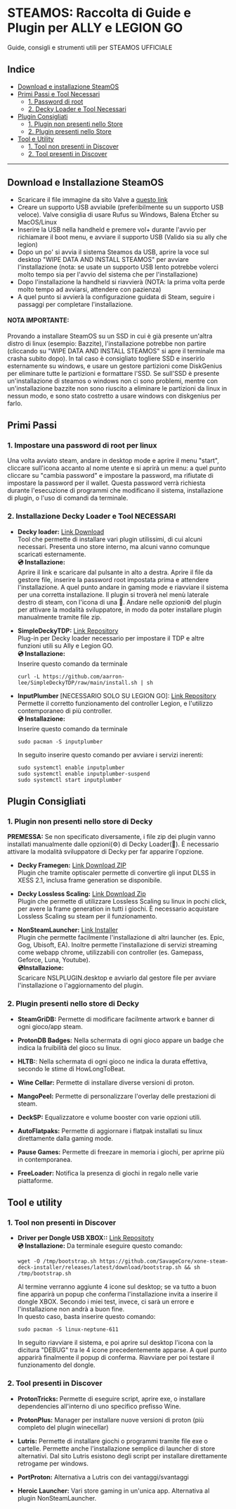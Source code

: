 # STEAMOS: Raccolta di Guide e Plugin per ALLY e LEGION GO
Guide, consigli e strumenti utili per STEAMOS UFFICIALE

## Indice
- [Download e installazione SteamOS](#download-e-installazione-steamos)
- [Primi Passi e Tool Necessari](#primi-passi)
  - [1. Password di root](#1-impostare-una-password-di-root-per-linux)
  - [2. Decky Loader e Tool Necessari](#2-installazione-decky-loader-e-tool-necessari)
- [Plugin Consigliati](#plugin-consigliati)
  - [1. Plugin non presenti nello Store](#1-plugin-non-presenti-nello-store-di-decky)
  - [2. Plugin presenti nello Store](#2-plugin-presenti-nello-store-di-decky)
- [Tool e Utility](#tool-e-utility)
  - [1. Tool non presenti in Discover](#1-tool-non-presenti-in-discover)
  - [2. Tool presenti in Discover](#2-tool-presenti-in-discover) 

---

## Download e Installazione SteamOS

- Scaricare il file immagine da sito Valve a [questo link](https://store.steampowered.com/steamos/download/?ver=steamdeck&snr=100601___)
- Creare un supporto USB avviabile (preferibilmente su un supporto USB veloce). Valve consiglia di usare Rufus su Windows, Balena Etcher su MacOS/Linux
- Inserire la USB nella handheld e premere vol+ durante l'avvio per richiamare il boot menu, e avviare il supporto USB (Valido sia su ally che legion)
- Dopo un po' si avvia il sistema Steamos da USB, aprire la voce sul desktop "WIPE DATA AND INSTALL STEAMOS" per avviare l'installazione (nota: se usate un supporto USB lento potrebbe volerci molto tempo sia per l'avvio del sistema che per l'installazione)
- Dopo l'installazione la handheld si riavvierà (NOTA: la prima volta perde molto tempo ad avviarsi, attendere con pazienza)
- A quel punto si avvierà la configurazione guidata di Steam, seguire i passaggi per completare l'installazione.

#### NOTA IMPORTANTE: 
Provando a installare SteamOS su un SSD in cui è già presente un'altra distro di linux (esempio: Bazzite), l'installazione potrebbe non partire (cliccando su "WIPE DATA AND INSTALL STEAMOS" si apre il terminale ma crasha subito dopo). In tal caso è consigliato togliere SSD e inserirlo esternamente su windows, e usare un gestore partizioni come DiskGenius per eliminare tutte le partizioni e formattare l'SSD. 
Se sull'SSD è presente un'installazione di steamos o windows non ci sono problemi, mentre con un'installazione bazzite non sono riuscito a eliminare le partizioni da linux in nessun modo, e sono stato costretto a usare windows con diskgenius per farlo.

## Primi Passi

### 1. Impostare una password di root per linux

Una volta avviato steam, andare in desktop mode e aprire il menu "start", cliccare sull'icona accanto al nome utente e si aprirà un menu: a quel punto cliccare su "cambia password" e impostare la password, ma rifiutate di impostare la password per il wallet.
Questa password verrà richiesta durante l'esecuzione di programmi che modificano il sistema, installazione di plugin, o l'uso di comandi da terminale.

### 2. Installazione Decky Loader e Tool NECESSARI

- **Decky loader:** [Link Download](https://decky.xyz/) <br>
Tool che permette di installare vari plugin utilissimi, di cui alcuni necessari. Presenta uno store interno, ma alcuni vanno comunque scaricati esternamente. <br> 
**💿 Installazione:** <br>
  Aprire il link e scaricare dal pulsante in alto a destra. Aprire il file da gestore file, inserire la password root impostata prima e attendere l'installazione. A quel punto andare in gaming mode e riavviare il sistema per una corretta installazione. Il plugin si troverà nel menù laterale destro di steam, con l'icona di una 🔌. Andare nelle opzioni⚙️ del plugin per attivare la modalità sviluppatore, in modo da poter installare plugin manualmente tramite file zip. 
  
- **SimpleDeckyTDP:** [Link Repository](https://github.com/aarron-lee/SimpleDeckyTDP) <br>
Plug-in per Decky loader necessario per impostare il TDP e altre funzioni utili su Ally e Legion GO. <br>
**💿 Installazione:** <br>
  Inserire questo comando da terminale
  ```
  curl -L https://github.com/aarron-lee/SimpleDeckyTDP/raw/main/install.sh | sh
- **InputPlumber** [NECESSARIO SOLO SU LEGION GO]: [Link Repository](https://github.com/ShadowBlip/InputPlumber) <br>
Permette il corretto funzionamento del controller Legion, e l'utilizzo contemporaneo di più controller. <br>
**💿 Installazione:** <br>
  Inserire questo comando da terminale
  ```
  sudo pacman -S inputplumber 
  ```
  In seguito inserire questo comando per avviare i servizi inerenti:
  ```
  sudo systemctl enable inputplumber
  sudo systemctl enable inputplumber-suspend
  sudo systemctl start inputplumber
  ```

## Plugin Consigliati

### 1. Plugin non presenti nello store di Decky
**PREMESSA:** Se non specificato diversamente, i file zip dei plugin vanno installati manualmente dalle opzioni(⚙️) di Decky Loader(🔌). È necessario attivare la modalità sviluppatore di Decky per far apparire l'opzione.

- **Decky Framegen:** [Link Download ZIP](https://github.com/xXJSONDeruloXx/Decky-Framegen/releases) <br>
Plugin che tramite optiscaler permette di convertire gli input DLSS in XESS 2.1, inclusa frame generation se disponibile. <br>

- **Decky Lossless Scaling:** [Link Download Zip](https://github.com/xXJSONDeruloXx/decky-lossless-scaling-vk/releases) <br>
Plugin che permette di utilizzare Lossless Scaling su linux in pochi click, per avere la frame generation in tutti i giochi. È necessario acquistare Lossless Scaling su steam per il funzionamento.

- **NonSteamLauncher:** [Link Installer](https://github.com/moraroy/NonSteamLaunchers-On-Steam-Deck/releases) <br>
  Plugin che permette facilmente l'installazione di altri launcher (es. Epic, Gog, Ubisoft, EA). Inoltre permette l'installazione di servizi streaming come webapp chrome, utilizzabili con controller (es. Gamepass, Geforce, Luna, Youtube). <br>
  **💿Installazione:** <br>
  Scaricare NSLPLUGIN.desktop e avviarlo dal gestore file per avviare l'installazione o l'aggiornamento del plugin.

### 2. Plugin presenti nello store di Decky

- **SteamGriDB:** Permette di modificare facilmente artwork e banner di ogni gioco/app steam.
  
- **ProtonDB Badges:** Nella schermata di ogni gioco appare un badge che indica la fruibilità del gioco su linux.
    
- **HLTB:**: Nella schermata di ogni gioco ne indica la durata effettiva, secondo le stime di HowLongToBeat.

- **Wine Cellar:** Permette di installare diverse versioni di proton.

- **MangoPeel:** Permette di personalizzare l'overlay delle prestazioni di steam.

- **DeckSP:** Equalizzatore e volume booster con varie opzioni utili.

- **AutoFlatpaks:** Permette di aggiornare i flatpak installati su linux direttamente dalla gaming mode.

- **Pause Games:** Permette di freezare in memoria i giochi, per aprirne più in contemporanea.

- **FreeLoader:** Notifica la presenza di giochi in regalo nelle varie piattaforme.

## Tool e utility

### 1. Tool non presenti in Discover

- **Driver per Dongle USB XBOX::** [Link Repositoty](https://github.com/SavageCore/xone-steam-deck-installer) <br>
**💿 Installazione:** Da terminale eseguire questo comando:
  ```
  wget -O /tmp/bootstrap.sh https://github.com/SavageCore/xone-steam-deck-installer/releases/latest/download/bootstrap.sh && sh /tmp/bootstrap.sh
  ```
  Al termine verranno aggiunte 4 icone sul desktop; se va tutto a buon fine apparirà un popup che conferma l'installazione invita a inserire il dongle XBOX. Secondo i miei test, invece, ci sarà un errore e l'installazione non andrà a buon fine. <br>
  In questo caso, basta inserire questo comando:
  ```
  sudo pacman -S linux-neptune-611
  ```
  In seguito riavviare il sistema, e poi aprire sul desktop l'icona con la dicitura "DEBUG" tra le 4 icone precedentemente apparse. A quel punto apparirà finalmente il popup di conferma. Riavviare per poi testare il funzionamento del dongle.

### 2. Tool presenti in Discover

- **ProtonTricks:** Permette di eseguire script, aprire exe, o installare dependencies all'interno di uno specifico prefisso Wine.

- **ProtonPlus:** Manager per installare nuove versioni di proton (più completo del plugin winecellar)

- **Lutris:** Permette di installare giochi o programmi tramite file exe o cartelle. Permette anche l'installazione semplice di launcher di store alternativi. Dal sito Lutris esistono degli script per installare direttamente retrogame per windows.

- **PortProton:** Alternativa a Lutris con dei vantaggi/svantaggi

- **Heroic Launcher:** Vari store gaming in un'unica app. Alternativa al plugin NonSteamLauncher.
  
  



